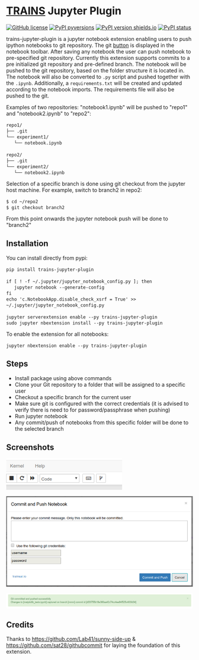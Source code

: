 # [TRAINS](https://github.com/allegroai/trains) Jupyter Plugin

[![GitHub license](https://img.shields.io/github/license/allegroai/trains-jupyter-plugin.svg)](https://img.shields.io/github/license/allegroai/trains-jupyter-plugin.svg)
[![PyPI pyversions](https://img.shields.io/pypi/pyversions/trains-jupyter-plugin.svg)](https://img.shields.io/pypi/pyversions/trains-jupyter-plugin.svg)
[![PyPI version shields.io](https://img.shields.io/pypi/v/trains-jupyter-plugin.svg)](https://img.shields.io/pypi/v/trains-jupyter-plugin.svg)
[![PyPI status](https://img.shields.io/pypi/status/trains-jupyter-plugin.svg)](https://pypi.python.org/pypi/trains-jupyter-plugin/)

trains-jupyter-plugin is a jupyter notebook extension enabling users to push ipython notebooks to git repository.
The git [button](#Screenshots) is displayed in the notebook toolbar. After saving any notebook
the user can push notebook to pre-specified git repository.
Currently this extension supports commits to a pre initialized git repository and pre-defined branch.
The notebook will be pushed to the git repository, based on the folder structure it is located in.
The notebook will also be converted to `.py` script and pushed together with the `.ipynb`.
Additionally, a `requirements.txt` will be created and updated according to the notebook imports. 
The requirements file will also be pushed to the git.


Examples of two repositories: "notebook1.ipynb" will be pushed to "repo1" and "notebook2.ipynb" to "repo2":
```
repo1/
├── .git
└── experiment1/
   └── notebook.ipynb

repo2/
├── .git
└── experiment2/
   └── notebook2.ipynb
```


Selection of a specific branch is done using git checkout from the jupyter host machine.
For example, switch to branch2 in repo2:
```
$ cd ~/repo2
$ git checkout branch2
```
From this point onwards the jupyter notebook push will be done to "branch2"


## Installation

You can install directly from pypi:

```
pip install trains-jupyter-plugin

if [ ! -f ~/.jupyter/jupyter_notebook_config.py ]; then
   jupyter notebook --generate-config
fi
echo 'c.NotebookApp.disable_check_xsrf = True' >> ~/.jupyter/jupyter_notebook_config.py

jupyter serverextension enable --py trains-jupyter-plugin
sudo jupyter nbextension install --py trains-jupyter-plugin
```

To enable the extension for all notebooks:

```
jupyter nbextension enable --py trains-jupyter-plugin
```

## Steps

* Install package using above commands
* Clone your Git repository to a folder that will be assigned to a specific user 
* Checkout a specific branch for the current user
* Make sure git is configured with the correct credentials 
(it is advised to verify there is need to for password/passphrase when pushing)
* Run jupyter notebook 
* Any commit/push of notebooks from this specific folder will be done to the selected branch

## Screenshots

![Extension](https://github.com/allegroai/trains-jupyter-plugin/blob/master/docs/extension.png?raw=true "Extension added to toolbar")

![Commit Message](https://github.com/allegroai/trains-jupyter-plugin/blob/master/docs/commit.png?raw=true "Commit Message")

![Success Message](https://github.com/allegroai/trains-jupyter-plugin/blob/master/docs/success.png?raw=true "Success Message")

## Credits

Thanks to https://github.com/Lab41/sunny-side-up & https://github.com/sat28/githubcommit for laying the foundation of this extension.
